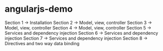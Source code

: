 # angularjs-demo

Section 1 -> Installation
Section 2 -> Model, view, controller
Section 3 -> Model, view, controller
Section 4 -> Model, view, controller
Section 5 -> Services and dependency injection
Section 6 -> Services and dependency injection
Section 7 -> Services and dependency injection
Section 8 -> Directives and two way data binding 